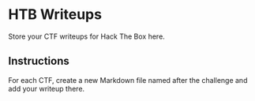 # HTB Writeups

Store your CTF writeups for Hack The Box here.

## Instructions

For each CTF, create a new Markdown file named after the challenge and add your writeup there.